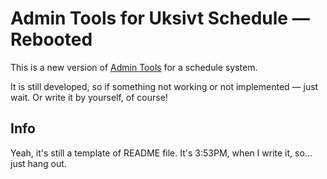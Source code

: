 # Admin Tools for Uksivt Schedule — Rebooted

This is a new version of [Admin Tools](https://github.com/Locked15/UksivtScheduler_AdminTools) for a schedule system.

It is still developed, so if something not working or not implemented — just wait.
Or write it by yourself, of course!

## Info

Yeah, it's still a template of README file.
It's 3:53PM, when I write it, so... just hang out.
